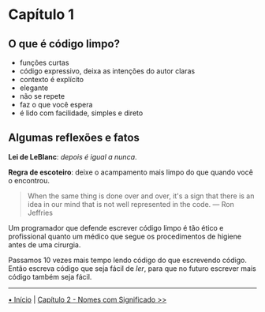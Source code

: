 # Capítulo 1

## O que é código limpo?

- funções curtas
- código expressivo, deixa as intenções do autor claras
- contexto é explícito
- elegante
- não se repete
- faz o que você espera
- é lido  com facilidade, simples e direto

## Algumas reflexões e fatos

**Lei de LeBlanc**: _depois é igual a nunca_.

**Regra de escoteiro**: deixe o acampamento mais limpo
do que quando você o encontrou.

> When the same thing is done over and over, it's a sign 
> that there is an idea in our mind that is not well 
> represented in the code.
> — Ron Jeffries

Um programador que defende escrever código limpo é tão ético e profissional quanto um médico que segue os procedimentos de higiene
antes de uma cirurgia.

Passamos 10 vezes mais tempo lendo código do que escrevendo código. Então
escreva código que seja fácil de _ler_, para que no futuro escrever mais código também seja fácil.

---
[• Início](../../README.md) | [Capítulo 2 - Nomes com Significado >>](../chap2_MeaningfulNames/README.md)

